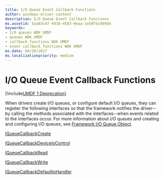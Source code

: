 ```yaml
---
title: I/O Queue Event Callback Functions
author: windows-driver-content
description: I/O Queue Event Callback Functions
ms.assetid: 5aa63c47-493d-4583-9eaa-1e50fdc089dd
keywords:
- I/O queues WDK UMDF
- queues WDK UMDF
- callback functions WDK UMDF
- event callback functions WDK UMDF
ms.date: 04/20/2017
ms.localizationpriority: medium
---
```


# I/O Queue Event Callback Functions


[!include[UMDF 1 Deprecation](../umdf-1-deprecation.md)]

When drivers create I/O queues, or configure default I/O queues, they can register the following interfaces so that the framework notifies the driver--by calling the methods associated with the interfaces--when events related to the interfaces occur. For more information about I/O queues and creating and configuring I/O queues, see [Framework I/O Queue Object](framework-i-o-queue-object.md).

[IQueueCallbackCreate](https://msdn.microsoft.com/library/windows/hardware/ff556837)

[IQueueCallbackDeviceIoControl](https://msdn.microsoft.com/library/windows/hardware/ff556852)

[IQueueCallbackRead](https://msdn.microsoft.com/library/windows/hardware/ff556872)

[IQueueCallbackWrite](https://msdn.microsoft.com/library/windows/hardware/ff556882)

[IQueueCallbackDefaultIoHandler](https://msdn.microsoft.com/library/windows/hardware/ff556843)

 

 





